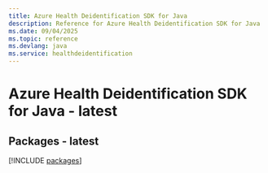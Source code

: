 ```yaml
---
title: Azure Health Deidentification SDK for Java
description: Reference for Azure Health Deidentification SDK for Java
ms.date: 09/04/2025
ms.topic: reference
ms.devlang: java
ms.service: healthdeidentification
---
```

# Azure Health Deidentification SDK for Java - latest
## Packages - latest
[!INCLUDE [packages](health-deidentification-index.md)]